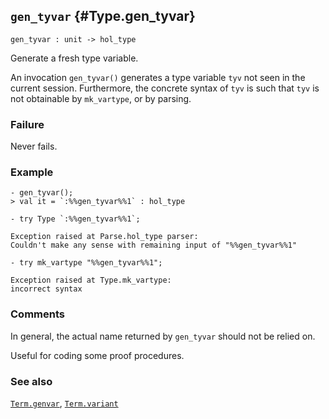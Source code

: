## `gen_tyvar` {#Type.gen_tyvar}


```
gen_tyvar : unit -> hol_type
```



Generate a fresh type variable.


An invocation `gen_tyvar()` generates a type variable `tyv` not
seen in the current session. Furthermore, the concrete syntax
of `tyv` is such that `tyv` is not obtainable by `mk_vartype`,
or by parsing.

### Failure

Never fails.

### Example

    
    - gen_tyvar();
    > val it = `:%%gen_tyvar%%1` : hol_type
    
    - try Type `:%%gen_tyvar%%1`;
    
    Exception raised at Parse.hol_type parser:
    Couldn't make any sense with remaining input of "%%gen_tyvar%%1"
    
    - try mk_vartype "%%gen_tyvar%%1";
    
    Exception raised at Type.mk_vartype:
    incorrect syntax
    



### Comments

In general, the actual name returned by `gen_tyvar` should not be
relied on.


Useful for coding some proof procedures.

### See also

[`Term.genvar`](#Term.genvar), [`Term.variant`](#Term.variant)

